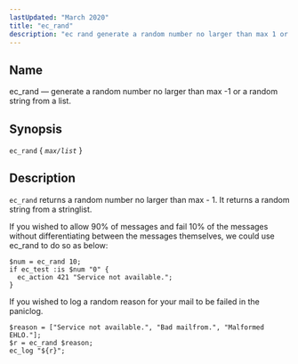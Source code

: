 ```yaml
---
lastUpdated: "March 2020"
title: "ec_rand"
description: "ec rand generate a random number no larger than max 1 or a random string from a list ec rand max list ec rand returns a random number no larger than max 1 It returns a random string from a stringlist Example 16 86 ec rand example If you wished..."
---
```


<a name="sieve.ref.ec_rand"></a> 
## Name

ec_rand — generate a random number no larger than max -1 or a random string from a list.

## Synopsis

`ec_rand` { *`max/list`* }

<a name="idp30370896"></a> 
## Description

`ec_rand` returns a random number no larger than max - 1\. It returns a random string from a stringlist.

<a name="example.ec_rand"></a> 


If you wished to allow 90% of messages and fail 10% of the messages without differentiating between the messages themselves, we could use ec_rand to do so as below:

```
$num = ec_rand 10;
if ec_test :is $num "0" {
  ec_action 421 "Service not available.";
}
```

If you wished to log a random reason for your mail to be failed in the paniclog.

```
$reason = ["Service not available.", "Bad mailfrom.", "Malformed EHLO."];
$r = ec_rand $reason;
ec_log "${r}";
```
